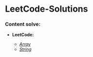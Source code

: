 
# LeetCode-Solutions

### **Content solve:**

- **LeetCode:**

     - [*Array*](https://github.com/hoangtien2k3qx1/LeetCode-Solutions/tree/main/Array)
     - [*String*](https://github.com/hoangtien2k3qx1/LeetCode-Solutions/tree/main/String)
 

